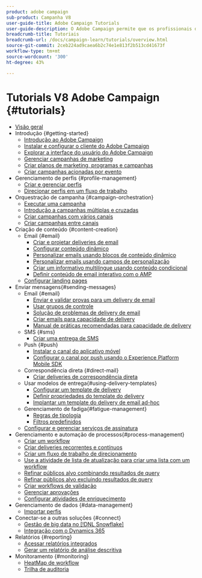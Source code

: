 ```yaml
---
product: adobe campaign
sub-product: Campanha V8
user-guide-title: Adobe Campaign Tutorials
user-guide-description: O Adobe Campaign permite que os profissionais de marketing criem experiências entre clientes e fornece um ambiente para a orquestração visual de campanhas, o gerenciamento de interação em tempo real e a execução entre canais.
breadcrumb-title: Tutoriais
breadcrumb-url: /docs/campaign-learn/tutorials/overview.html
source-git-commit: 2ceb224ad9caea6b2c74e1e813f2b513cd41673f
workflow-type: tm+mt
source-wordcount: '300'
ht-degree: 43%

---
```



# Tutorials V8 Adobe Campaign {#tutorials}

+ [Visão geral](/help/overview.md)
+ Introdução {#getting-started}
   + [Introdução ao Adobe Campaign](/help/getting-started/introduction-to-adobe-campaign.md)
   + [Instalar e configurar o cliente do Adobe Campaign](/help/getting-started/install-and-setup-the-adobe-campaign-client.md)
   + [Explorar a interface do usuário do Adobe Campaign ](/help/getting-started/explore-the-adobe-campaign-user-interface.md)
   + [Gerenciar campanhas de marketing](/help/getting-started/manage-marketing-campaigns.md)
   + [Criar planos de marketing, programas e campanhas](/help/getting-started/create-a-marketing-plan-programs-and-campaigns.md)
   + [Criar campanhas acionadas por evento](/help/getting-started/create-event-triggered-campaigns.md)
+ Gerenciamento de perfis {#profile-management}
   + [Criar e gerenciar perfis](/help/profile-management/create-and-manage-profiles.md)
   + [Direcionar perfis em um fluxo de trabalho](/help/profile-management/target-profiles-in-a-workflow.md)
+ Orquestração de campanha {#campaign-orchestration}
   + [Executar uma campanha](/help/orchestrate-campaigns/execute-a-campaign.md)
   + [Introdução a campanhas múltiplas e cruzadas](/help/orchestrate-campaigns/introduction-to-cross-and-multi-channel-campaigns.md)
   + [Criar campanhas com vários canais](/help/orchestrate-campaigns/multi-channel-campaigns.md)
   + [Criar campanhas entre canais](/help/orchestrate-campaigns/cross-channel-campaigns.md)
+ Criação de conteúdo {#content-creation}
   + Email {#email}
      + [Criar e projetar deliveries de email](/help/content-creation/create-and-design-email-deliveries.md)
      + [Configurar conteúdo dinâmico](/help/content-creation/configure-dynamic-content.md)
      + [Personalizar emails usando blocos de conteúdo dinâmico](/help/content-creation/personalize-using-dynamic-content-blocks.md)
      + [Personalizar emails usando campos de personalização](/help/content-creation/personalize-emails-using-personalization-fields.md)
      + [Criar um informativo multilíngue usando conteúdo condicional](/help/content-creation/create-a-multilingual-newsletter-using-conditional-content.md)
      + [Definir conteúdo de email interativo com o AMP](/help/content-creation/design-interactive-email-content-with-amp.md)
   + [Configurar landing pages](/help/content-creation/configure-landingpages.md)
+ Enviar mensagens{#sending-messages}
   + Email {#email}
      + [Enviar e validar provas para um delivery de email ](/help/send-messages/email/send-and-validate-proofs.md)
      + [Usar grupos de controle](/help/send-messages/email/use-control-groups.md)
      + [Solução de problemas de delivery de email](/help/send-messages/email/troubleshoot-email-delivery-issues.md)
      + [Criar emails para capacidade de delivery](/help/send-messages/email/design-emails-for-deliverability.md)
      + [Manual de práticas recomendadas para capacidade de delivery](https://experienceleague.adobe.com/docs/deliverability-learn/deliverability-best-practice-guide/introduction.html?lang=pt-BR)
   + SMS {#sms}
      + [Criar uma entrega de SMS](/help/send-messages/mobile/create-a-sms-delivery.md)
   + Push {#push}
      + [Instalar o canal do aplicativo móvel](/help/send-messages/mobile/install-the-mobile-app.md)
      + [Configurar o canal por push usando o Experience Platform Mobile SDK](/help/send-messages/mobile/configure-push-using-aep-mobile-sdk.md)
   + Correspondência direta {#direct-mail}
      + [Criar deliveries de correspondência direta](/help/send-messages/direct-mail/create-direct-mail-deliveries.md)
   + Usar modelos de entrega{#using-delivery-templates}
      + [Configurar um template de delivery](/help/send-messages/use-delivery-templates/configure-a-delivery-template.md)
      + [Definir propriedades do template do delivery](/help/send-messages/use-delivery-templates/set-delivery-template-properties.md)
      + [Implantar um template do delivery de email ad-hoc](/help/send-messages/use-delivery-templates/deploy-ad-hoc-email-delivery-template.md)
   + Gerenciamento de fadiga{#fatigue-management}
      + [Regras de tipologia](/help/send-messages/fatigue-management/typology-rules-for-fatigue-management.md)
      + [Filtros predefinidos](/help/send-messages/fatigue-management/fatigue-management-using-filters.md)
   + [Configurar e gerenciar serviços de assinatura](/help/send-messages/configure-and-manage-subscription-services.md)
+ Gerenciamento e automação de processos{#process-management}
   + [Criar um workflow](/help/process-management/create-a-workflow.md)
   + [Criar deliveries recorrentes e contínuos](/help/process-management/recurring-deliveries.md)
   + [Criar um fluxo de trabalho de direcionamento](/help/process-management/create-a-targeting-workflow.md)
   + [Use a atividade de lista de atualização para criar uma lista com um workflow](/help/process-management/use-the-update-list-activity.md)
   + [Refinar públicos alvo combinando resultados de query](/help/process-management/refine-targets-by-combining-query-results.md)
   + [Refinar públicos alvo excluindo resultados de query](/help/process-management/refine-targets-by-excluding-query-results.md)
   + [Criar workflows de validação](/help/process-management/create-validation-workflows.md)
   + [Gerenciar aprovações](/help/process-management/manage-approvals.md)
   + [Configurar atividades de enriquecimento](/help/process-management/enrichment-activity.md)
+ Gerenciamento de dados {#data-management}
   + [Importar perfis](/help/data-management/import-profiles.md)
+ Conectar-se a outras soluções {#connect}
   + [Gestão de big data no [!DNL Snowflake]](/help/connect/big-data-segmentation-on-snowflake.md)
   + [Integração com o Dynamics 365](/help/connect/dynamics365-integration.md)
+ Relatórios {#reporting}
   + [Acessar relatórios integrados](/help/reporting/access-built-in-reports.md)
   + [Gerar um relatório de análise descritiva](/help/reporting/generate-a-descriptive-analysis-report.md)
+ Monitoramento {#monitoring}
   + [HeatMap de workflow](/help/monitoring/workflow-heatmap.md)
   + [Trilha de auditoria](/help/monitoring/audit-trail.md)

